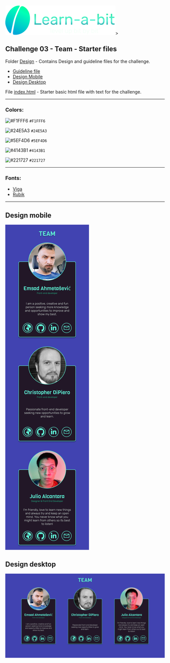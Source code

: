 <img src="../Challenge01/images/learnabit-logo.svg"/>>

## Challenge 03 - Team - Starter files

Folder [Design](./design-guideline) - Contains Design and guideline files for the challenge.

- [Guideline file](./design-guideline/learnabit-ch03-guideline.pdf)
- [Design Mobile](./design-guideline/learnabit-ch03-mobile.png)
- [Design Desktop](./design-guideline/learnabit-ch03-desktop.png)

File [index.html](./index.html) - Starter basic html file with text for the challenge.

---

### Colors:

![#F1FFF6](https://via.placeholder.com/32/F1FFF6/000000?text=+) `#F1FFF6`

![#24E5A3](https://via.placeholder.com/32/24E5A3/000000?text=+) `#24E5A3`

![#5EF4D6](https://via.placeholder.com/32/5EF4D6/000000?text=+) `#5EF4D6`

![#4143B1](https://via.placeholder.com/32/4143B1/000000?text=+) `#4143B1`

![#221727](https://via.placeholder.com/32/221727/000000?text=+) `#221727`

---

### Fonts:

- [Viga](https://fonts.google.com/specimen/Viga?query=viga)
- [Rubik](https://fonts.google.com/specimen/Rubik?query=rubik)

---

## Design mobile

![design mobile](./design-guideline/learnabit-ch03-mobile.png)

## Design desktop

![design desktop](./design-guideline/learnabit-ch03-desktop.png)
